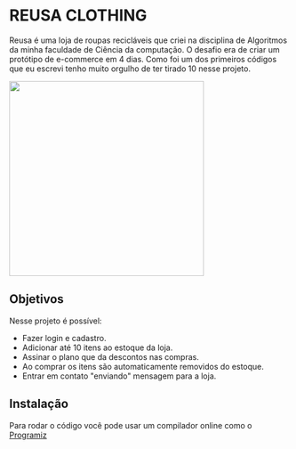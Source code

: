 # REUSA CLOTHING

Reusa é uma loja de roupas recicláveis que criei na disciplina de Algoritmos da minha faculdade de Ciência da computação. O desafio era de criar um protótipo de e-commerce em 4 dias. Como foi um dos primeiros códigos que eu escrevi tenho muito orgulho de ter tirado 10 nesse projeto.

<img src="https://media.giphy.com/media/ihBQKvIE7gLEA/giphy.gif" width="350" />

## Objetivos
Nesse projeto é possível:
- Fazer login e cadastro.
- Adicionar até 10 itens ao estoque da loja.
- Assinar o plano que da descontos nas compras.
- Ao comprar os itens são automaticamente removidos do estoque.
- Entrar em contato "enviando" mensagem para a loja.


## Instalação

Para rodar o código você pode usar um compilador online como o [Programiz](https://www.programiz.com/c-programming/online-compiler/)

